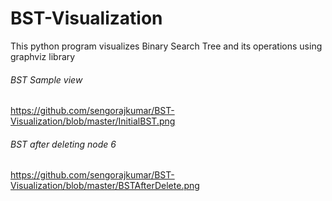 # BST-Visualization

This python program visualizes Binary Search Tree and its operations using graphviz library

###### BST Sample view

https://github.com/sengorajkumar/BST-Visualization/blob/master/InitialBST.png

###### BST after deleting node 6

https://github.com/sengorajkumar/BST-Visualization/blob/master/BSTAfterDelete.png
